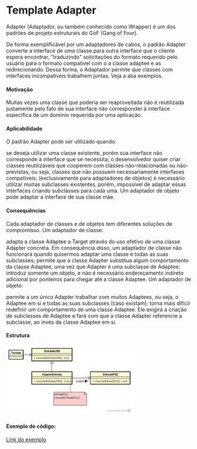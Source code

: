 # Template Adapter

Adapter (Adaptador, ou também conhecido como Wrapper) é um dos padrões de projeto estruturais do GoF (Gang of Four).

De forma exemplificável por um adaptadores de cabos, o padrão Adapter converte a interface de uma classe para outra interface que o cliente espera encontrar, "traduzindo" solicitações do formato requerido pelo usuário para o formato compatível com o a classe adaptee e as redirecionando. Dessa forma, o Adaptador permite que classes com interfaces incompatíveis trabalhem juntas. Veja a aba exemplos.

#### Motivação
Muitas vezes uma classe que poderia ser reaproveitada não é reutilizada justamente pelo fato de sua interface não corresponder à interface específica de um domínio requerida por uma aplicação.


#### Aplicabilidade 
O padrão Adapter pode ser utilizado quando:

se deseja utilizar uma classe existente, porém sua interface não corresponde à interface que se necessita;
o desenvolvedor quiser criar classes reutilizáveis que cooperem com classes não-relacionadas ou não-previstas, ou seja, classes que não possuem necessariamente interfaces compatíveis;
(exclusivamente para adaptadores de objetos) é necessário utilizar muitas subclasses existentes, porém, impossível de adaptar essas interfaces criando subclasses para cada uma. Um adaptador de objeto pode adaptar a interface de sua classe mãe.

#### Consequências
Cada adaptador de classes e de objetos tem diferentes soluções de compromisso. Um adaptador de classe:

adapta a classe Adaptee a Target através do uso efetivo de uma classe Adapter concreta. Em consequência disso, um adaptador de classe não funcionará quando quisermos adaptar uma classe e todas as suas subclasses;
permite que a classe Adapter substitua algum comportamento da classe Adaptee, uma vez que Adapter é uma subclasse de Adaptee;
introduz somente um objeto, e não é necessário endereçamento indireto adicional por ponteiros para chegar até a classe Adaptee.
Um adaptador de objeto:

permite a um único Adapter trabalhar com muitos Adaptees, ou seja, o Adaptee em si e todas as suas subclasses (caso existam);
torna mais difícil redefinir um comportamento de uma classe Adaptee. Ele exigirá a criação de subclasses de Adaptee e fará com que a classe Adapter referencie a subclasse, ao invés da classe Adaptee em si.

#### Estrutura

![Estrutura](https://github.com/Felipecasadia/Estudos/blob/master/Adapter/Adapter.jpg)

#### Exemplo de código:

[Link do exemplo](https://github.com/Felipecasadia/Estudos/tree/master/Adapter/Exemplo%20Java)
